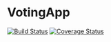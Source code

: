 # VotingApp
[![Build Status](https://secure.travis-ci.org/Dev-Force/VotingApp.png?branch=master)](https://travis-ci.org/Dev-Force/VotingApp)
[![Coverage Status](https://coveralls.io/repos/Dev-Force/VotingApp/badge.svg?branch=master)](https://coveralls.io/r/Dev-Force/VotingApp/?branch=master)

